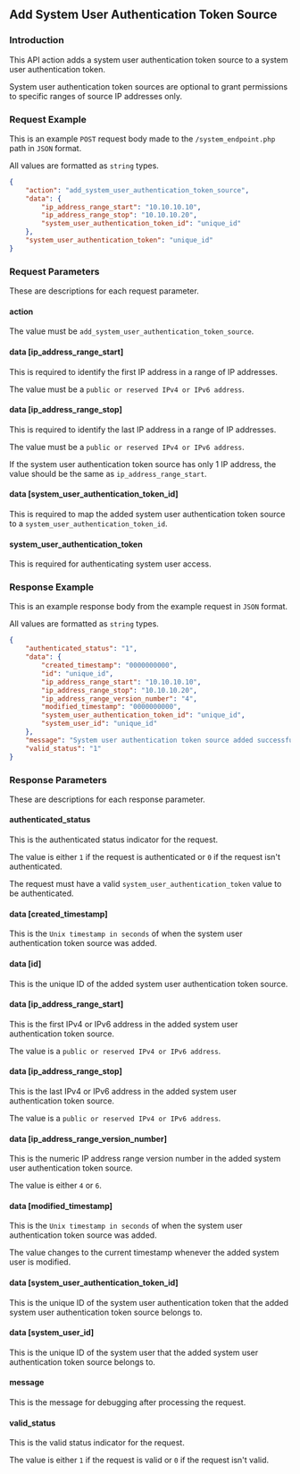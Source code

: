 ## Add System User Authentication Token Source

### Introduction

This API action adds a system user authentication token source to a system user authentication token.

System user authentication token sources are optional to grant permissions to specific ranges of source IP addresses only.

### Request Example

This is an example `POST` request body made to the `/system_endpoint.php` path in `JSON` format.

All values are formatted as `string` types.

```json
{
    "action": "add_system_user_authentication_token_source",
    "data": {
        "ip_address_range_start": "10.10.10.10",
        "ip_address_range_stop": "10.10.10.20",
        "system_user_authentication_token_id": "unique_id"
    },
    "system_user_authentication_token": "unique_id"
}
```

### Request Parameters

These are descriptions for each request parameter.

#### action

The value must be `add_system_user_authentication_token_source`.

#### data [ip_address_range_start]

This is required to identify the first IP address in a range of IP addresses.

The value must be a `public or reserved IPv4 or IPv6 address`.

#### data [ip_address_range_stop]

This is required to identify the last IP address in a range of IP addresses.

The value must be a `public or reserved IPv4 or IPv6 address`.

If the system user authentication token source has only 1 IP address, the value should be the same as `ip_address_range_start`.

#### data [system_user_authentication_token_id]

This is required to map the added system user authentication token source to a `system_user_authentication_token_id`.

#### system_user_authentication_token

This is required for authenticating system user access.

### Response Example

This is an example response body from the example request in `JSON` format.

All values are formatted as `string` types.

```json
{
    "authenticated_status": "1",
    "data": {
        "created_timestamp": "0000000000",
        "id": "unique_id",
        "ip_address_range_start": "10.10.10.10",
        "ip_address_range_stop": "10.10.10.20",
        "ip_address_range_version_number": "4",
        "modified_timestamp": "0000000000",
        "system_user_authentication_token_id": "unique_id",
        "system_user_id": "unique_id"
    },
    "message": "System user authentication token source added successfully.",
    "valid_status": "1"
}
```

### Response Parameters

These are descriptions for each response parameter.

#### authenticated_status

This is the authenticated status indicator for the request.

The value is either `1` if the request is authenticated or `0` if the request isn't authenticated.

The request must have a valid `system_user_authentication_token` value to be authenticated.

#### data [created_timestamp]

This is the `Unix timestamp in seconds` of when the system user authentication token source was added.

#### data [id]

This is the unique ID of the added system user authentication token source.

#### data [ip_address_range_start]

This is the first IPv4 or IPv6 address in the added system user authentication token source.

The value is a `public or reserved IPv4 or IPv6 address`.

#### data [ip_address_range_stop]

This is the last IPv4 or IPv6 address in the added system user authentication token source.

The value is a `public or reserved IPv4 or IPv6 address`.

#### data [ip_address_range_version_number]

This is the numeric IP address range version number in the added system user authentication token source.

The value is either `4` or `6`.

#### data [modified_timestamp]

This is the `Unix timestamp in seconds` of when the system user authentication token source was added.

The value changes to the current timestamp whenever the added system user is modified.

#### data [system_user_authentication_token_id]

This is the unique ID of the system user authentication token that the added system user authentication token source belongs to.

#### data [system_user_id]

This is the unique ID of the system user that the added system user authentication token source belongs to.

#### message

This is the message for debugging after processing the request.

#### valid_status

This is the valid status indicator for the request.

The value is either `1` if the request is valid or `0` if the request isn't valid.
